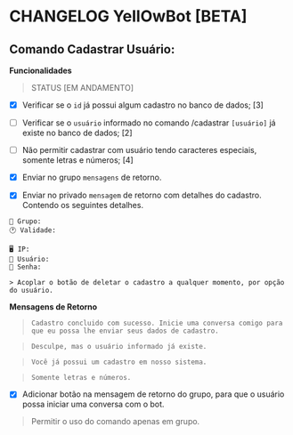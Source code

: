 # CHANGELOG YellOwBot [BETA]

## Comando Cadastrar Usuário:

**Funcionalidades**

> STATUS [EM ANDAMENTO]

- [x] Verificar se o `id` já possui algum cadastro no banco de dados; [3]

- [ ] Verificar se o `usuário` informado no comando /cadastrar `[usuário]` já existe no banco de dados; [2]

- [ ] Não permitir cadastrar com usuário tendo caracteres especiais, somente letras e números; [4]

- [x] Enviar no grupo `mensagens` de retorno.

- [x] Enviar no privado `mensagem` de retorno com detalhes do cadastro. Contendo os seguintes detalhes.
```
💬 Grupo:
🕐 Validade:

🖥 IP:
👤 Usuário: 
🔑 Senha:

> Acoplar o botão de deletar o cadastro a qualquer momento, por opção do usuário.
```

**Mensagens de Retorno**
> `Cadastro concluido com sucesso. Inicie uma conversa comigo para que eu possa lhe enviar seus dados de cadastro.`

> `Desculpe, mas o usuário informado já existe.`

> `Você já possui um cadastro em nosso sistema.`

> `Somente letras e números.`

- [x] Adicionar botão na mensagem de retorno do grupo, para que o usuário possa iniciar uma conversa com o bot.

> Permitir o uso do comando apenas em grupo.
